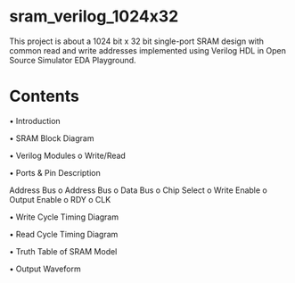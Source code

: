 # sram_verilog_1024x32
This project is about a 1024 bit x 32 bit single-port SRAM design with common read and write addresses implemented using Verilog HDL in Open Source Simulator EDA Playground.

# Contents
•	Introduction

•	SRAM Block Diagram

•	Verilog Modules
    o	Write/Read 
    
•	Ports & Pin Description

   Address Bus
                                o	Address Bus
    o	Data Bus
    o	Chip Select
    o	Write Enable
    o	Output Enable
    o	RDY
    o	CLK
    
•	Write Cycle Timing Diagram

•	Read Cycle Timing Diagram

•	Truth Table of SRAM Model

•	Output Waveform

